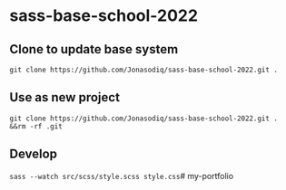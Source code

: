 # sass-base-school-2022

## Clone to update base system
`git clone https://github.com/Jonasodiq/sass-base-school-2022.git .`
## Use as new project
`git clone https://github.com/Jonasodiq/sass-base-school-2022.git . &&rm -rf .git`

## Develop
`sass --watch src/scss/style.scss style.css`# my-portfolio
